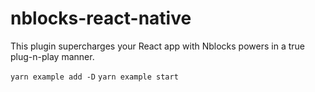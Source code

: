 # nblocks-react-native

This plugin supercharges your React app with Nblocks powers in a true plug-n-play manner.

`yarn example add -D`
`yarn example start`